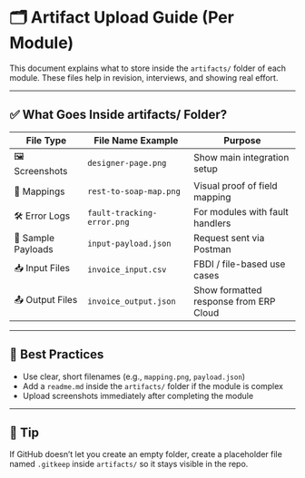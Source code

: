 # 🗂️ Artifact Upload Guide (Per Module)

This document explains what to store inside the `artifacts/` folder of each module. These files help in revision, interviews, and showing real effort.

---

## ✅ What Goes Inside artifacts/ Folder?

| File Type           | File Name Example            | Purpose                                           |
|---------------------|------------------------------|---------------------------------------------------|
| 🖼️ Screenshots       | `designer-page.png`           | Show main integration setup                       |
| 🧩 Mappings          | `rest-to-soap-map.png`        | Visual proof of field mapping                     |
| 🛠️ Error Logs        | `fault-tracking-error.png`    | For modules with fault handlers                   |
| 📄 Sample Payloads   | `input-payload.json`          | Request sent via Postman                          |
| 📥 Input Files       | `invoice_input.csv`           | FBDI / file-based use cases                       |
| 📤 Output Files      | `invoice_output.json`         | Show formatted response from ERP Cloud            |

---

## 📎 Best Practices
- Use clear, short filenames (e.g., `mapping.png`, `payload.json`)
- Add a `readme.md` inside the `artifacts/` folder if the module is complex
- Upload screenshots immediately after completing the module

---

## 📝 Tip
If GitHub doesn’t let you create an empty folder, create a placeholder file named `.gitkeep` inside `artifacts/` so it stays visible in the repo.

